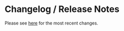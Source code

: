 # Changelog / Release Notes

Please see [here](https://deepworks-net.github.io/mkdocs-monorepo-plus-plugin/about/release-notes/) for the most recent changes.
